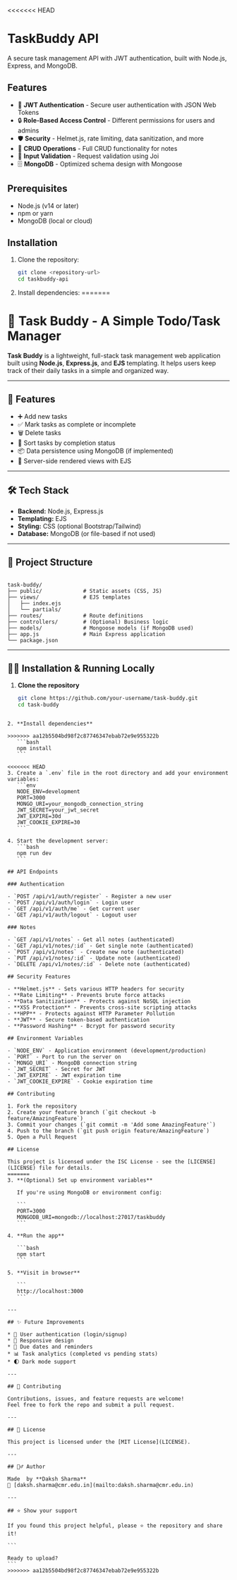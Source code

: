 <<<<<<< HEAD
# TaskBuddy API

A secure task management API with JWT authentication, built with Node.js, Express, and MongoDB.

## Features

- 🔐 **JWT Authentication** - Secure user authentication with JSON Web Tokens
- 🔒 **Role-Based Access Control** - Different permissions for users and admins
- 🛡️ **Security** - Helmet.js, rate limiting, data sanitization, and more
- 📝 **CRUD Operations** - Full CRUD functionality for notes
- 🎯 **Input Validation** - Request validation using Joi
- 🗄️ **MongoDB** - Optimized schema design with Mongoose

## Prerequisites

- Node.js (v14 or later)
- npm or yarn
- MongoDB (local or cloud)

## Installation

1. Clone the repository:
   ```bash
   git clone <repository-url>
   cd taskbuddy-api
   ```

2. Install dependencies:
=======

# 📝 Task Buddy - A Simple Todo/Task Manager

**Task Buddy** is a lightweight, full-stack task management web application built using **Node.js**, **Express.js**, and **EJS** templating. It helps users keep track of their daily tasks in a simple and organized way.

---

## 🚀 Features

- ➕ Add new tasks
- ✅ Mark tasks as complete or incomplete
- 🗑️ Delete tasks
- 📆 Sort tasks by completion status
- 📦 Data persistence using MongoDB (if implemented)
- 🎨 Server-side rendered views with EJS

---

## 🛠️ Tech Stack

- **Backend:** Node.js, Express.js
- **Templating:** EJS
- **Styling:** CSS (optional Bootstrap/Tailwind)
- **Database:** MongoDB (or file-based if not used)

---

## 📁 Project Structure

```

task-buddy/
├── public/             # Static assets (CSS, JS)
├── views/              # EJS templates
│   ├── index.ejs
│   └── partials/
├── routes/             # Route definitions
├── controllers/        # (Optional) Business logic
├── models/             # Mongoose models (if MongoDB used)
├── app.js              # Main Express application
└── package.json

````

---

## 🧑‍💻 Installation & Running Locally

1. **Clone the repository**
   ```bash
   git clone https://github.com/your-username/task-buddy.git
   cd task-buddy
````

2. **Install dependencies**

>>>>>>> aa12b5504bd98f2c87746347ebab72e9e955322b
   ```bash
   npm install
   ```

<<<<<<< HEAD
3. Create a `.env` file in the root directory and add your environment variables:
   ```env
   NODE_ENV=development
   PORT=3000
   MONGO_URI=your_mongodb_connection_string
   JWT_SECRET=your_jwt_secret
   JWT_EXPIRE=30d
   JWT_COOKIE_EXPIRE=30
   ```

4. Start the development server:
   ```bash
   npm run dev
   ```

## API Endpoints

### Authentication

- `POST /api/v1/auth/register` - Register a new user
- `POST /api/v1/auth/login` - Login user
- `GET /api/v1/auth/me` - Get current user
- `GET /api/v1/auth/logout` - Logout user

### Notes

- `GET /api/v1/notes` - Get all notes (authenticated)
- `GET /api/v1/notes/:id` - Get single note (authenticated)
- `POST /api/v1/notes` - Create new note (authenticated)
- `PUT /api/v1/notes/:id` - Update note (authenticated)
- `DELETE /api/v1/notes/:id` - Delete note (authenticated)

## Security Features

- **Helmet.js** - Sets various HTTP headers for security
- **Rate Limiting** - Prevents brute force attacks
- **Data Sanitization** - Protects against NoSQL injection
- **XSS Protection** - Prevents cross-site scripting attacks
- **HPP** - Protects against HTTP Parameter Pollution
- **JWT** - Secure token-based authentication
- **Password Hashing** - Bcrypt for password security

## Environment Variables

- `NODE_ENV` - Application environment (development/production)
- `PORT` - Port to run the server on
- `MONGO_URI` - MongoDB connection string
- `JWT_SECRET` - Secret for JWT
- `JWT_EXPIRE` - JWT expiration time
- `JWT_COOKIE_EXPIRE` - Cookie expiration time

## Contributing

1. Fork the repository
2. Create your feature branch (`git checkout -b feature/AmazingFeature`)
3. Commit your changes (`git commit -m 'Add some AmazingFeature'`)
4. Push to the branch (`git push origin feature/AmazingFeature`)
5. Open a Pull Request

## License

This project is licensed under the ISC License - see the [LICENSE](LICENSE) file for details.
=======
3. **(Optional) Set up environment variables**

   If you're using MongoDB or environment config:

   ```
   PORT=3000
   MONGODB_URI=mongodb://localhost:27017/taskbuddy
   ```

4. **Run the app**

   ```bash
   npm start
   ```

5. **Visit in browser**

   ```
   http://localhost:3000
   ```

---

## ✨ Future Improvements

* 🔐 User authentication (login/signup)
* 📱 Responsive design
* 📅 Due dates and reminders
* 📊 Task analytics (completed vs pending stats)
* 🌓 Dark mode support

---

## 🤝 Contributing

Contributions, issues, and feature requests are welcome!
Feel free to fork the repo and submit a pull request.

---

## 📄 License

This project is licensed under the [MIT License](LICENSE).

---

## 🙋‍♂️ Author

Made  by **Daksh Sharma**
📧 [daksh.sharma@cmr.edu.in](mailto:daksh.sharma@cmr.edu.in)

---

## ⭐ Show your support

If you found this project helpful, please ⭐ the repository and share it!

```

Ready to upload?
```
>>>>>>> aa12b5504bd98f2c87746347ebab72e9e955322b
